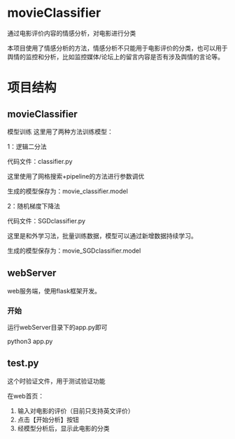 # movieClassifier

通过电影评价内容的情感分析，对电影进行分类

本项目使用了情感分析的方法，情感分析不只能用于电影评价的分类，也可以用于舆情的监控和分析，比如监控媒体/论坛上的留言内容是否有涉及舆情的言论等。


# 项目结构
## movieClassifier  
模型训练
这里用了两种方法训练模型：

1：逻辑二分法

代码文件：classifier.py

这里使用了网格搜索+pipeline的方法进行参数调优

生成的模型保存为：movie_classifier.model

2：随机梯度下降法

代码文件：SGDclassifier.py

这里是和外学习法，批量训练数据，模型可以通过新增数据持续学习。

生成的模型保存为：movie_SGDclassifier.model

## webServer
web服务端，使用flask框架开发。

### 开始

运行webServer目录下的app.py即可

python3 app.py

## test.py
这个时验证文件，用于测试验证功能

在web首页：
1. 输入对电影的评价（目前只支持英文评价）
2. 点击【开始分析】按钮
3. 经模型分析后，显示此电影的分类